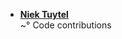 <!--
This file contains references to people who contributed to the app.

Schema:  **[Name](Reference)**<br/>~° Text

## LIST OF CONTRIBUTORS
-->
* **[Niek Tuytel](https://github.com/niektuytel)**<br/>~° Code contributions
